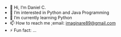 - 👋 Hi, I’m Daniel C.
- 👀 I’m interested in Python and Java Programming  
- 🌱 I’m currently learning Python
- 📫 How to reach me ;email: imaginare89@gmail.com
- ⚡ Fun fact: ...

<!---
DaNNo89/DaNNo89 is a ✨ special ✨ repository because its `README.md` (this file) appears on your GitHub profile.
You can click the Preview link to take a look at your changes.
--->
